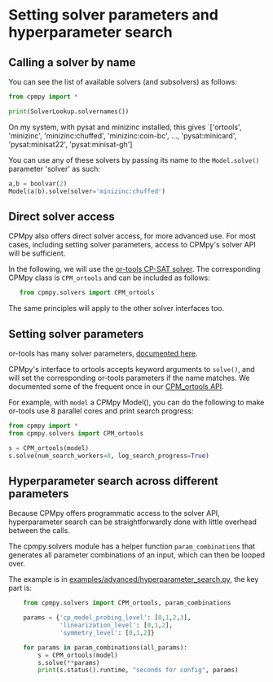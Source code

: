 # Setting solver parameters and hyperparameter search

## Calling a solver by name

You can see the list of available solvers (and subsolvers) as follows:

```python
from cpmpy import *

print(SolverLookup.solvernames())
```

On my system, with pysat and minizinc installed, this gives `['ortools', 'minizinc', 'minizinc:chuffed', 'minizinc:coin-bc', ..., 'pysat:minicard', 'pysat:minisat22', 'pysat:minisat-gh']

You can use any of these solvers by passing its name to the `Model.solve()` parameter 'solver' as such:

```python
a,b = boolvar(2)
Model(a|b).solve(solver='minizinc:chuffed')
```


## Direct solver access

CPMpy also offers direct solver access, for more advanced use. For most cases, including setting solver parameters, access to CPMpy's solver API will be sufficient.

In the following, we will use the [or-tools CP-SAT solver](cpmpy/solvers/ortools.py). The corresponding CPMpy class is `CPM_ortools` and can be included as follows:

```python
   from cpmpy.solvers import CPM_ortools
```

The same principles will apply to the other solver interfaces too.


## Setting solver parameters
or-tools has many solver parameters, [documented here](https://github.com/google/or-tools/blob/stable/ortools/sat/sat_parameters.proto).

CPMpy's interface to ortools accepts keyword arguments to `solve()`, and will set the corresponding or-tools parameters if the name matches. We documented some of the frequent once in our [CPM_ortools API](cpmpy/solvers/ortools.py).

For example, with `model` a CPMpy Model(), you can do the following to make or-tools use 8 parallel cores and print search progress:

```python
from cpmpy import *
from cpmpy.solvers import CPM_ortools

s = CPM_ortools(model)
s.solve(num_search_workers=8, log_search_progress=True)
```

## Hyperparameter search across different parameters
Because CPMpy offers programmatic access to the solver API, hyperparameter search can be straightforwardly done with little overhead between the calls.

The cpmpy.solvers module has a helper function `param_combinations` that generates all parameter combinations of an input, which can then be looped over.

The example is in [examples/advanced/hyperparameter_search.py](examples/advanced/hyperparameter_search.py), the key part is:

```python
    from cpmpy.solvers import CPM_ortools, param_combinations

    params = {'cp_model_probing_level': [0,1,2,3],
              'linearization_level': [0,1,2],
              'symmetry_level': [0,1,2]}

    for params in param_combinations(all_params):
        s = CPM_ortools(model)
        s.solve(**params)
        print(s.status().runtime, "seconds for config", params)
```
